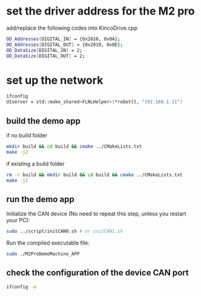 # set the driver address for the M2 pro
add/replace the following codes into KincoDrive.cpp
```bash
OD_Addresses[DIGITAL_IN] = {0x2010, 0x0A};
OD_Addresses[DIGITAL_OUT] = {0x2010, 0x0E};
OD_DataSize[DIGITAL_IN] = 2;
OD_DataSize[DIGITAL_OUT] = 2;
```

# set up the network
```bash
ifconfig
UIserver = std::make_shared<FLNLHelper>(*robot(), "192.168.1.11")
```

## build the demo app
if no build folder
```bash
mkdir build && cd build && cmake ../CMakeLists.txt
make -j2
```

if existing a build folder
```bash
rm -r build && mkdir build && cd build && cmake ../CMakeLists.txt
make -j2
```

## run the demo app
Initialize the CAN device (No need to repeat this step, unless you restart your PC):

```bash
sudo ../script/initCAN0.sh # or initCAN1.sh
```

Run the compiled executable file:
```bash
sudo ./M2ProDemoMachine_APP
```

## check the configuration of the device CAN port
```bash
ifconfig -a
```